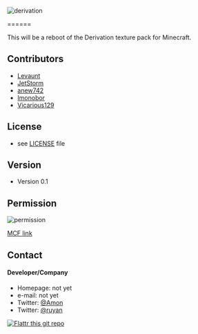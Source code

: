 ![derivation](http://i.imgur.com/OfEmI2K.png "Derivation")

======


This will be a reboot of the Derivation texture pack for Minecraft.



## Contributors

* [Levaunt](http://www.minecraftforum.net/members/Levaunt)
* [JetStorm](http://www.minecraftforum.net/members/JetStorm)
* [anew742](http://www.minecraftforum.net/members/anew742)
* [Imonobor](http://www.minecraftforum.net/members/Imonobor)
* [Vicarious129](http://www.minecraftforum.net/members/Vicarious129)



## License 
* see [LICENSE](https://github.com/username/sw-name/blob/master/LICENSE.md) file

## Version 
* Version 0.1


## Permission
![permission](http://i.imgur.com/VDWhvuk.png)

[MCF link](http://www.minecraftforum.net/forums/mapping-and-modding/resource-packs/1229198-32x-1-6-4-derivation-rpg?page=129#c2592)



## Contact
#### Developer/Company
* Homepage: not yet
* e-mail: not yet
* Twitter: [@Amon ](https://twitter.com/EATMEBRAIN "Amon")
* Twitter: [@ruyan](https://twitter.com/MichelWeinand "ruyan")

[![Flattr this git repo](http://api.flattr.com/button/flattr-badge-large.png)](https://flattr.com/submit/auto?user_id=username&url=https://github.com/username/sw-name&title=sw-name&language=&tags=github&category=software) 